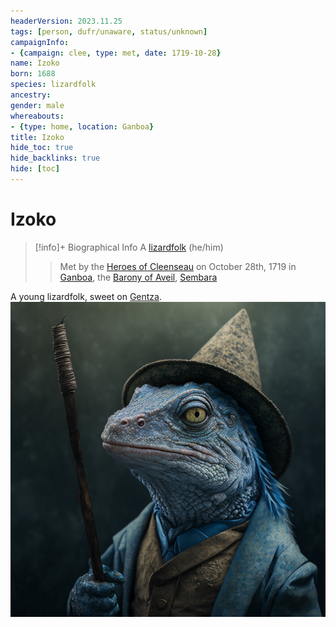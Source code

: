 ```yaml
---
headerVersion: 2023.11.25
tags: [person, dufr/unaware, status/unknown]
campaignInfo:
- {campaign: clee, type: met, date: 1719-10-28}
name: Izoko
born: 1688
species: lizardfolk
ancestry:
gender: male
whereabouts:
- {type: home, location: Ganboa}
title: Izoko
hide_toc: true
hide_backlinks: true
hide: [toc]
---
```

# Izoko
>[!info]+ Biographical Info
> A [lizardfolk](<../../species/children-of-the-embodied-gods/lizardfolk/lizardfolk.md>) (he/him)
> 
>> 
>>  Met by the [Heroes of Cleenseau](<../pcs/cleenseau/heroes-of-cleenseau.md>) on October 28th, 1719 in [Ganboa](<../../gazetteer/greater-sembara/sembara/barony-of-aveil/cleenseau-region/ganboa.md>), the [Barony of Aveil](<../../gazetteer/greater-sembara/sembara/barony-of-aveil/barony-of-aveil.md>), [Sembara](<../../gazetteer/greater-sembara/sembara/sembara.md>) 

A young lizardfolk, sweet on [Gentza](<./gentza.md>).
![Lizardfolk Izoko](../../assets/lizardfolk-izoko.png)